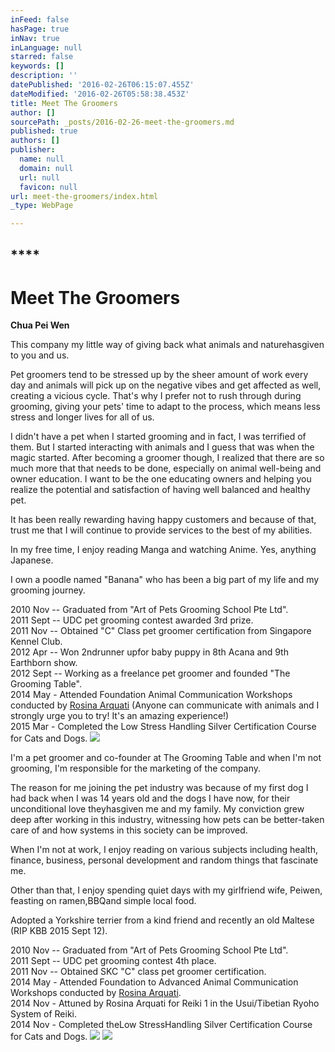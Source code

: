 ```yaml
---
inFeed: false
hasPage: true
inNav: true
inLanguage: null
starred: false
keywords: []
description: ''
datePublished: '2016-02-26T06:15:07.455Z'
dateModified: '2016-02-26T05:58:38.453Z'
title: Meet The Groomers
author: []
sourcePath: _posts/2016-02-26-meet-the-groomers.md
published: true
authors: []
publisher:
  name: null
  domain: null
  url: null
  favicon: null
url: meet-the-groomers/index.html
_type: WebPage

---
```

## ****

# Meet The Groomers

**Chua Pei Wen**

This company my little way of giving back what animals and naturehasgiven to you and us.

Pet groomers tend to be stressed up by the sheer amount of work every day and animals will pick up on the negative vibes and get affected as well, creating a vicious cycle. That's why I prefer not to rush through during grooming, giving your pets' time to adapt to the process, which means less stress and longer lives for all of us.

I didn't have a pet when I started grooming and in fact, I was terrified of them. But I started interacting with animals and I guess that was when the magic started. After becoming a groomer though, I realized that there are so much more that that needs to be done, especially on animal well-being and owner education. I want to be the one educating owners and helping you realize the potential and satisfaction of having well balanced and healthy pet.

It has been really rewarding having happy customers and because of that, trust me that I will continue to provide services to the best of my abilities.

In my free time, I enjoy reading Manga and watching Anime. Yes, anything Japanese.

I own a poodle named "Banana" who has been a big part of my life and my grooming journey.

2010 Nov -- Graduated from "Art of Pets Grooming School Pte Ltd".  
2011 Sept -- UDC pet grooming contest awarded 3rd prize.  
2011 Nov -- Obtained "C" Class pet groomer certification from Singapore Kennel Club.  
2012 Apr -- Won 2ndrunner upfor baby puppy in 8th Acana and 9th Earthborn show.  
2012 Sept -- Working as a freelance pet groomer and founded "The Grooming Table".  
2014 May - Attended Foundation Animal Communication Workshops conducted by [Rosina Arquati][0] (Anyone can communicate with animals and I strongly urge you to try! It's an amazing experience!)  
2015 Mar - Completed the Low Stress Handling Silver Certification Course for Cats and Dogs.    ![](https://the-grid-user-content.s3-us-west-2.amazonaws.com/a3429faf-9044-4588-83bc-8e41d8995a35.jpg)

I'm a pet groomer and co-founder at The Grooming Table and when I'm not grooming, I'm responsible for the marketing of the company.

The reason for me joining the pet industry was because of my first dog I had back when I was 14 years old and the dogs I have now, for their unconditional love theyhasgiven me and my family. My conviction grew deep after working in this industry, witnessing how pets can be better-taken care of and how systems in this society can be improved.

When I'm not at work, I enjoy reading on various subjects including health, finance, business, personal development and random things that fascinate me.

Other than that, I enjoy spending quiet days with my girlfriend wife, Peiwen, feasting on ramen,BBQand simple local food.

Adopted a Yorkshire terrier from a kind friend and recently an old Maltese (RIP KBB 2015 Sept 12).

2010 Nov -- Graduated from "Art of Pets Grooming School Pte Ltd".  
2011 Sept -- UDC pet grooming contest 4th place.  
2011 Nov -- Obtained SKC "C" class pet groomer certification.  
2014 May - Attended Foundation to Advanced Animal Communication Workshops conducted by [Rosina Arquati][0].  
2014 Nov - Attuned by Rosina Arquati for Reiki 1 in the Usui/Tibetian Ryoho System of Reiki.  
2014 Nov - Completed theLow StressHandling Silver Certification Course for Cats and Dogs.
![](https://the-grid-user-content.s3-us-west-2.amazonaws.com/13739590-6371-48c8-a71e-4592df04ca0f.jpg)
![](https://the-grid-user-content.s3-us-west-2.amazonaws.com/8f4f4218-f130-442b-93be-b65b94f62491.jpg)

[0]: http://rosina.wordpress.com/ "Animal Communication"